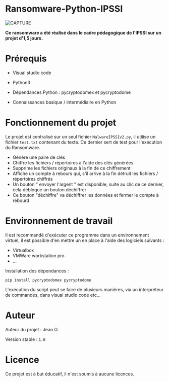 # Ransomware-Python-IPSSI

![CAPTURE](https://www.zupimages.net/up/22/48/8coe.png)

**Ce ransomware a été réalisé dans le cadre pédagogique de l'IPSSI sur un projet d'1,5 jours.**

# Prérequis
- Visual studio code

- Python3

- Dépendances Python : pycryptodomex et pycryptodome

- Connaissances basique / intermédiaire en Python

# Fonctionnement du projet

Le projet est centralisé sur un seul fichier ```MalwareIPSSIv2.py```, il utilise un fichier ```test.txt``` contenant du texte. Ce dernier sert de test pour l'exécution du Ransomware.
  
- Génère une paire de clés
- Chiffre les fichiers / répertoires à l'aide des clés générées
- Supprime les fichiers originaux à la fin de ce chiffrement
- Affiche un compte à rebours qui, s'il arrive à la fin détruit les fichiers / répertoires chiffrés
- Un bouton " envoyer l'argent " est disponible, suite au clic de ce dernier, cela débloque un bouton déchiffrer
- Ce bouton "déchiffre" va déchiffrer les données et fermer le compte à rebourd

# Environnement de travail

Il est recommandé d'exécuter ce programme dans un environnement virtuel, il est possible d'en mettre un en place à l'aide des logiciels suivants : 
- Virtualbox
- VMWare workstation pro
- ...

Installation des dépendances :

```pip install pycryptodomex pycryptodome```

L'exécution du script peut se faire de plusieurs manières, via un interpréteur de commandes, dans visual studio code etc...

# Auteur

Auteur du projet : Jean O.

Version stable : ```1.0```

# Licence

Ce projet est à but éducatif, il n'est soumis à aucune licences.
